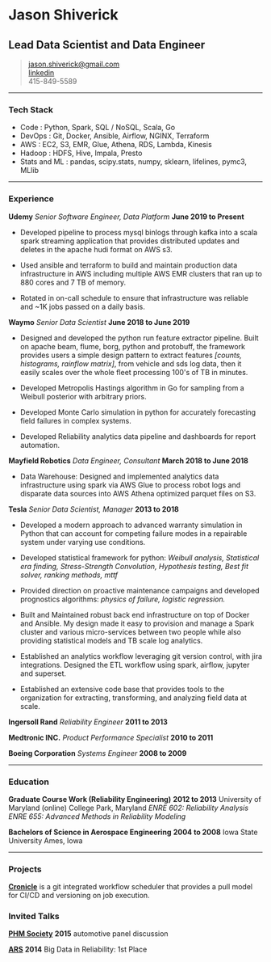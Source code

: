 # Jason Shiverick
## Lead Data Scientist and Data Engineer

> [jason.shiverick@gmail.com](mailto:jason.shiverick@gmail.com)		
> [linkedin](https://www.linkedin.com/in/jason-shiverick-2a9b7b16)		
> 415-849-5589

------

### Tech Stack

* Code
	: Python, Spark, SQL / NoSQL, Scala, Go
* DevOps
	: Git, Docker, Ansible, Airflow, NGINX, Terraform
* AWS
	: EC2, S3, EMR, Glue, Athena, RDS, Lambda, Kinesis
* Hadoop
	: HDFS, Hive, Impala, Presto
* Stats and ML
	: pandas, scipy.stats, numpy, sklearn, lifelines, pymc3, MLlib

------

### Experience	

**Udemy** *Senior Software Engineer, Data Platform* __June 2019 to Present__

* Developed pipeline to process mysql binlogs through kafka into a scala spark streaming application that provides distributed updates and deletes in the apache hudi format on AWS s3.

* Used ansible and terraform to build and maintain production data infrastructure in AWS including multiple AWS EMR clusters that ran up to 880 cores and 7 TB of memory.

* Rotated in on-call schedule to ensure that infrastructure was reliable and ~1K jobs passed on a daily basis.

**Waymo** *Senior Data Scientist* __June 2018 to June 2019__

* Designed and developed the python run feature extractor pipeline. Built on apache beam, flume, borg, python and protobuff, the framework provides users a simple design pattern to extract features *[counts, histograms, rainflow matrix]*, from vehicle and sds log data, then it easily scales over the whole fleet processing 100's of TB in minutes.

* Developed Metropolis Hastings algorithm in Go for sampling from a Weibull posterior with arbitrary priors. 

* Developed Monte Carlo simulation in python for accurately forecasting field failures in complex systems.

* Developed Reliability analytics data pipeline and dashboards for report automation. 

**Mayfield Robotics** *Data Engineer, Consultant* __March 2018 to June 2018__

* Data Warehouse: Designed and implemented analytics data infrastructure using spark via AWS Glue to process robot logs and disparate data sources into AWS Athena optimized parquet files on S3.

**Tesla** *Senior Data Scientist, Manager* __2013 to 2018__

* Developed a modern approach to advanced warranty simulation in Python that can account for competing failure modes in a repairable system under varying use conditions.

* Developed statistical framework for python: *Weibull analysis, Statistical era finding, Stress-Strength Convolution, Hypothesis testing, Best fit solver, ranking methods, mttf*

* Provided direction on proactive maintenance campaigns and developed prognostics algorithms: *physics of failure, logistic regression.*

* Built and Maintained robust back end infrastructure on top of Docker and Ansible. My design made it easy to provision and manage a Spark cluster and various micro-services between two people while also providing statistical models and TB scale log analytics.

* Established an analytics workflow leveraging git version control, with jira integrations. Designed the ETL workflow using spark, airflow, jupyter and superset.

* Established an extensive code base that provides tools to the organization for extracting, transforming, and analyzing field data at scale.


**Ingersoll Rand** *Reliability Engineer* __2011 to 2013__

**Medtronic INC.** *Product Performance Specialist* __2010 to 2011__

**Boeing Corporation** *Systems Engineer* __2008 to 2009__

-------

### Education

**Graduate Course Work (Reliability Engineering)** __2012 to 2013__
		University of Maryland
    (online) College Park, Maryland
*ENRE 602: Reliability Analysis*
*ENRE 655: Advanced Methods in Reliability Modeling*

**Bachelors of Science in Aerospace Engineering** __2004 to 2008__
		Iowa State University
	  Ames, Iowa

-------

### Projects

**[Cronicle](https://github.com/jshiv/cronicle)** is a git integrated workflow scheduler that provides a pull model for CI/CD and versioning on job execution.

### Invited Talks

**[PHM Society](https://www.phmsociety.org/)** __2015__ automotive panel discussion

**[ARS](http://www.arsymposium.org/)** __2014__
Big Data in Reliability: 1st Place
